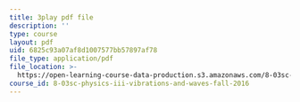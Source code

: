 ```yaml
---
title: 3play pdf file
description: ''
type: course
layout: pdf
uid: 6825c93a07af8d1007577bb57897af78
file_type: application/pdf
file_location: >-
  https://open-learning-course-data-production.s3.amazonaws.com/8-03sc-physics-iii-vibrations-and-waves-fall-2016/6825c93a07af8d1007577bb57897af78_kKIQ1h9UuA.pdf
course_id: 8-03sc-physics-iii-vibrations-and-waves-fall-2016
---
```

